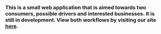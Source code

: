 ### This is a small web application that is aimed towards two consumers, possible drivers and interested businesses. It is still in development. View both workflows by visiting our site [here](https://team-qq-ignition.herokuapp.com/). 
